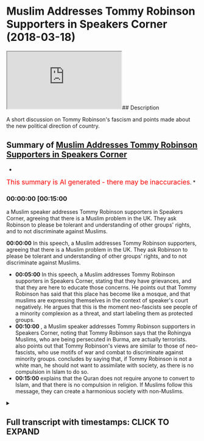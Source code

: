 # Muslim Addresses Tommy Robinson Supporters in Speakers Corner (2018-03-18)

<iframe loading='lazy' src='https://www.youtube.com/embed/a7QuWz5_D1g'></iframe>## Description

A short discussion on  Tommy Robinson's fascism and points made about the new political direction of country.

## Summary of [Muslim Addresses Tommy Robinson Supporters in Speakers Corner](https://www.youtube.com/watch?v=a7QuWz5_D1g)


*

<span style="color:red; font-size:125%">This summary is AI generated - there may be inaccuracies</span>. [](/)*

### <a onclick="modifyYTiframeseektime('900')">00:00:00 [00:15:00</a>

 a Muslim speaker addresses Tommy Robinson supporters in Speakers Corner, agreeing that there is a Muslim problem in the UK. They ask Robinson to please be tolerant and understanding of other groups' rights, and to not discriminate against Muslims.

**<a onclick="modifyYTiframeseektime('0')">00:00:00</a>** In this speech, a Muslim addresses Tommy Robinson supporters, agreeing that there is a Muslim problem in the UK. They ask Robinson to please be tolerant and understanding of other groups' rights, and to not discriminate against Muslims.
* **<a onclick="modifyYTiframeseektime('300')">00:05:00</a>** In this speech, a Muslim addresses Tommy Robinson supporters in Speakers Corner, stating that they have grievances, and that they are here to educate those concerns. He points out that Tommy Robinson has said that this place has become like a mosque, and that muslims are expressing themselves in the context of speaker's court negatively. He argues that this is the moment neo-fascists see people of a minority complexion as a threat, and start labeling them as protected groups.
* **<a onclick="modifyYTiframeseektime('600')">00:10:00</a>** , a Muslim speaker addresses Tommy Robinson supporters in Speakers Corner, noting that Tommy Robinson says that the Rohingya Muslims, who are being persecuted in Burma, are actually terrorists. also points out that Tommy Robinson's views are similar to those of neo-fascists, who use motifs of war and combat to discriminate against minority groups. concludes by saying that, if Tommy Robinson is not a white man, he should not want to assimilate with society, as there is no compulsion in Islam to do so.
* **<a onclick="modifyYTiframeseektime('900')">00:15:00</a>** explains that the Quran does not require anyone to convert to Islam, and that there is no compulsion in religion. If Muslims follow this message, they can create a harmonious society with non-Muslims.

<details><summary><h2>Full transcript with timestamps: CLICK TO EXPAND</h2></summary>

<a onclick="modifyYTiframeseektime('10)')">0:00:10 [Applause]<\/a>
<a onclick="modifyYTiframeseektime('12)')">0:00:12 [Music]<\/a>
<a onclick="modifyYTiframeseektime('13)')">0:00:13 [Applause]<\/a>
<a onclick="modifyYTiframeseektime('25)')">0:00:25 anyways<\/a>
<a onclick="modifyYTiframeseektime('26)')">0:00:26 so what we were saying right now is this<\/a>
<a onclick="modifyYTiframeseektime('27)')">0:00:27 guys guys<\/a>
<a onclick="modifyYTiframeseektime('29)')">0:00:29 it's time to be mature it's time to be<\/a>
<a onclick="modifyYTiframeseektime('31)')">0:00:31 mature london is a multicultural city<\/a>
<a onclick="modifyYTiframeseektime('34)')">0:00:34 the muslims are here look there are 30<\/a>
<a onclick="modifyYTiframeseektime('37)')">0:00:37 million<\/a>
<a onclick="modifyYTiframeseektime('37)')">0:00:37 muslims there are 30 people<\/a>
<a onclick="modifyYTiframeseektime('41)')">0:00:41 okay thank you 30 million people<\/a>
<a onclick="modifyYTiframeseektime('44)')">0:00:44 are here in the eu that are muslim there<\/a>
<a onclick="modifyYTiframeseektime('45)')">0:00:45 are 30 million muslims in the eu<\/a>
<a onclick="modifyYTiframeseektime('47)')">0:00:47 now the question is there's not about 30<\/a>
<a onclick="modifyYTiframeseektime('49)')">0:00:49 million 25 million in the eu countries<\/a>
<a onclick="modifyYTiframeseektime('51)')">0:00:51 no i'm not talking about turkey in these<\/a>
<a onclick="modifyYTiframeseektime('52)')">0:00:52 countries yeah<\/a>
<a onclick="modifyYTiframeseektime('53)')">0:00:53 we're talking about eu countries about<\/a>
<a onclick="modifyYTiframeseektime('55)')">0:00:55 25 according to pew 25 to 30 million<\/a>
<a onclick="modifyYTiframeseektime('57)')">0:00:57 muslims exist in the eu<\/a>
<a onclick="modifyYTiframeseektime('58)')">0:00:58 now let's just for the sake of argument<\/a>
<a onclick="modifyYTiframeseektime('60)')">0:01:00 for the sake of argument let's agree<\/a>
<a onclick="modifyYTiframeseektime('62)')">0:01:02 with tommy what are you saying there<\/a>
<a onclick="modifyYTiframeseektime('64)')">0:01:04 yeah let me say one more time<\/a>
<a onclick="modifyYTiframeseektime('66)')">0:01:06 let's agree with tommy there's a muslim<\/a>
<a onclick="modifyYTiframeseektime('67)')">0:01:07 problem yes they are<\/a>
<a onclick="modifyYTiframeseektime('69)')">0:01:09 yes let's agree with time there's a<\/a>
<a onclick="modifyYTiframeseektime('70)')">0:01:10 muslim problem just like there was a<\/a>
<a onclick="modifyYTiframeseektime('72)')">0:01:12 jewish problem<\/a>
<a onclick="modifyYTiframeseektime('73)')">0:01:13 yes just like there was a jewish problem<\/a>
<a onclick="modifyYTiframeseektime('75)')">0:01:15 now there's a muslim problem as well<\/a>
<a onclick="modifyYTiframeseektime('77)')">0:01:17 let's agree<\/a>
<a onclick="modifyYTiframeseektime('78)')">0:01:18 let's agree let's agree no problem so<\/a>
<a onclick="modifyYTiframeseektime('81)')">0:01:21 what we're going to do<\/a>
<a onclick="modifyYTiframeseektime('82)')">0:01:22 what we're going to do what we're hold<\/a>
<a onclick="modifyYTiframeseektime('85)')">0:01:25 on what did you say let me say one more<\/a>
<a onclick="modifyYTiframeseektime('87)')">0:01:27 time<\/a>
<a onclick="modifyYTiframeseektime('87)')">0:01:27 what are we gonna do because the thing<\/a>
<a onclick="modifyYTiframeseektime('89)')">0:01:29 is if you believe in concepts like<\/a>
<a onclick="modifyYTiframeseektime('91)')">0:01:31 absolute freedom of<\/a>
<a onclick="modifyYTiframeseektime('92)')">0:01:32 speech and if you live in concepts like<\/a>
<a onclick="modifyYTiframeseektime('94)')">0:01:34 absolute freedom of expression<\/a>
<a onclick="modifyYTiframeseektime('96)')">0:01:36 so long as there is no harm done in<\/a>
<a onclick="modifyYTiframeseektime('97)')">0:01:37 society and there are muslims<\/a>
<a onclick="modifyYTiframeseektime('100)')">0:01:40 living amongst you the moment you start<\/a>
<a onclick="modifyYTiframeseektime('102)')">0:01:42 saying let's have different rules for<\/a>
<a onclick="modifyYTiframeseektime('104)')">0:01:44 those minorities<\/a>
<a onclick="modifyYTiframeseektime('105)')">0:01:45 then you should have for the majority is<\/a>
<a onclick="modifyYTiframeseektime('107)')">0:01:47 the moment it's the moment it's the<\/a>
<a onclick="modifyYTiframeseektime('109)')">0:01:49 moment<\/a>
<a onclick="modifyYTiframeseektime('111)')">0:01:51 that's a different conversation it's the<\/a>
<a onclick="modifyYTiframeseektime('112)')">0:01:52 moment<\/a>
<a onclick="modifyYTiframeseektime('120)')">0:02:00 because there's a difference what is<\/a>
<a onclick="modifyYTiframeseektime('121)')">0:02:01 fascism guys<\/a>
<a onclick="modifyYTiframeseektime('123)')">0:02:03 what you have to understand<\/a>
<a onclick="modifyYTiframeseektime('128)')">0:02:08 the question is guys what is fascism hey<\/a>
<a onclick="modifyYTiframeseektime('131)')">0:02:11 what's fascism look fascism<\/a>
<a onclick="modifyYTiframeseektime('134)')">0:02:14 is when you prioritize the nation state<\/a>
<a onclick="modifyYTiframeseektime('139)')">0:02:19 over above individual liberties that's<\/a>
<a onclick="modifyYTiframeseektime('142)')">0:02:22 what<\/a>
<a onclick="modifyYTiframeseektime('142)')">0:02:22 that's what fascism is so this idea i<\/a>
<a onclick="modifyYTiframeseektime('145)')">0:02:25 know there's economic<\/a>
<a onclick="modifyYTiframeseektime('147)')">0:02:27 and political fascism we understand this<\/a>
<a onclick="modifyYTiframeseektime('149)')">0:02:29 authoritarianism<\/a>
<a onclick="modifyYTiframeseektime('150)')">0:02:30 and i know that tommy robinson and the<\/a>
<a onclick="modifyYTiframeseektime('152)')">0:02:32 ultra right are not espousing that kind<\/a>
<a onclick="modifyYTiframeseektime('154)')">0:02:34 of a fascism<\/a>
<a onclick="modifyYTiframeseektime('155)')">0:02:35 but they are saying this there's a<\/a>
<a onclick="modifyYTiframeseektime('157)')">0:02:37 muslim problem<\/a>
<a onclick="modifyYTiframeseektime('158)')">0:02:38 now the moment they start making policy<\/a>
<a onclick="modifyYTiframeseektime('160)')">0:02:40 recommendations<\/a>
<a onclick="modifyYTiframeseektime('162)')">0:02:42 is the moment they will invariably<\/a>
<a onclick="modifyYTiframeseektime('164)')">0:02:44 inevitably<\/a>
<a onclick="modifyYTiframeseektime('165)')">0:02:45 have to start being discriminatory in<\/a>
<a onclick="modifyYTiframeseektime('167)')">0:02:47 their reasoning<\/a>
<a onclick="modifyYTiframeseektime('168)')">0:02:48 and the moment they start being<\/a>
<a onclick="modifyYTiframeseektime('169)')">0:02:49 discriminatory to the muslim minorities<\/a>
<a onclick="modifyYTiframeseektime('171)')">0:02:51 over and above any other group of people<\/a>
<a onclick="modifyYTiframeseektime('174)')">0:02:54 is the moment they have embraced<\/a>
<a onclick="modifyYTiframeseektime('176)')">0:02:56 a fascistic logic over and above a<\/a>
<a onclick="modifyYTiframeseektime('179)')">0:02:59 liberal framework<\/a>
<a onclick="modifyYTiframeseektime('180)')">0:03:00 that's why<\/a>
<a onclick="modifyYTiframeseektime('184)')">0:03:04 if that's the case we don't have beef if<\/a>
<a onclick="modifyYTiframeseektime('186)')">0:03:06 that's the case we're all in the same<\/a>
<a onclick="modifyYTiframeseektime('188)')">0:03:08 boat<\/a>
<a onclick="modifyYTiframeseektime('188)')">0:03:08 thank you my friend we like it it's a<\/a>
<a onclick="modifyYTiframeseektime('191)')">0:03:11 law enforcement issue<\/a>
<a onclick="modifyYTiframeseektime('192)')">0:03:12 if you like hindu no beef thank you<\/a>
<a onclick="modifyYTiframeseektime('203)')">0:03:23 so you see you see this is it guys you<\/a>
<a onclick="modifyYTiframeseektime('206)')">0:03:26 know what's really interesting guys wait<\/a>
<a onclick="modifyYTiframeseektime('208)')">0:03:28 a minute<\/a>
<a onclick="modifyYTiframeseektime('209)')">0:03:29 let me tell you what i find really<\/a>
<a onclick="modifyYTiframeseektime('211)')">0:03:31 interesting<\/a>
<a onclick="modifyYTiframeseektime('213)')">0:03:33 i want to ask tommy a question when he<\/a>
<a onclick="modifyYTiframeseektime('214)')">0:03:34 comes here i'll ask him and but i'm not<\/a>
<a onclick="modifyYTiframeseektime('216)')">0:03:36 going to ask him to mma fight because<\/a>
<a onclick="modifyYTiframeseektime('218)')">0:03:38 you know i'm not i'm not going to do<\/a>
<a onclick="modifyYTiframeseektime('219)')">0:03:39 that i've done it he's seen it he's<\/a>
<a onclick="modifyYTiframeseektime('221)')">0:03:41 rejected it we'll move on<\/a>
<a onclick="modifyYTiframeseektime('223)')">0:03:43 good good take that<\/a>
<a onclick="modifyYTiframeseektime('230)')">0:03:50 don't worry i'm not going to go down<\/a>
<a onclick="modifyYTiframeseektime('232)')">0:03:52 that route today i'm not going to do it<\/a>
<a onclick="modifyYTiframeseektime('234)')">0:03:54 okay what am i going to ask tommy i'm<\/a>
<a onclick="modifyYTiframeseektime('237)')">0:03:57 going to ask him<\/a>
<a onclick="modifyYTiframeseektime('241)')">0:04:01 he doesn't he doesn't want to and it's<\/a>
<a onclick="modifyYTiframeseektime('243)')">0:04:03 not fair and frankly it's not fair yeah<\/a>
<a onclick="modifyYTiframeseektime('245)')">0:04:05 it's not fair unless it's two versus one<\/a>
<a onclick="modifyYTiframeseektime('248)')">0:04:08 or something<\/a>
<a onclick="modifyYTiframeseektime('249)')">0:04:09 which can be arranged i'm only joking<\/a>
<a onclick="modifyYTiframeseektime('252)')">0:04:12 now<\/a>
<a onclick="modifyYTiframeseektime('253)')">0:04:13 what would i ask tommy i would actually<\/a>
<a onclick="modifyYTiframeseektime('256)')">0:04:16 i'll<\/a>
<a onclick="modifyYTiframeseektime('256)')">0:04:16 okay if i agree with tommy what happened<\/a>
<a onclick="modifyYTiframeseektime('258)')">0:04:18 muhammad jab you're agreeing with tom<\/a>
<a onclick="modifyYTiframeseektime('259)')">0:04:19 robinson okay yeah i agree<\/a>
<a onclick="modifyYTiframeseektime('260)')">0:04:20 tommy we agree okay we know what we've<\/a>
<a onclick="modifyYTiframeseektime('262)')">0:04:22 been looking at the stats we've seen<\/a>
<a onclick="modifyYTiframeseektime('264)')">0:04:24 your argument<\/a>
<a onclick="modifyYTiframeseektime('266)')">0:04:26 and we agree tommy robinson we agree<\/a>
<a onclick="modifyYTiframeseektime('269)')">0:04:29 with you tommy<\/a>
<a onclick="modifyYTiframeseektime('270)')">0:04:30 there's a muslim problem for the sake of<\/a>
<a onclick="modifyYTiframeseektime('271)')">0:04:31 argument now what we're going to do with<\/a>
<a onclick="modifyYTiframeseektime('273)')">0:04:33 muslims<\/a>
<a onclick="modifyYTiframeseektime('275)')">0:04:35 if you've come here tommy you've come<\/a>
<a onclick="modifyYTiframeseektime('276)')">0:04:36 here to talk about freedom of speech<\/a>
<a onclick="modifyYTiframeseektime('278)')">0:04:38 and freedom of expression if you believe<\/a>
<a onclick="modifyYTiframeseektime('281)')">0:04:41 that muslims like any other group<\/a>
<a onclick="modifyYTiframeseektime('283)')">0:04:43 deserve freedom of speech and freedom of<\/a>
<a onclick="modifyYTiframeseektime('285)')">0:04:45 expression the moment you start saying<\/a>
<a onclick="modifyYTiframeseektime('286)')">0:04:46 shut down mosques and<\/a>
<a onclick="modifyYTiframeseektime('288)')">0:04:48 immigrate them then what you've done is<\/a>
<a onclick="modifyYTiframeseektime('290)')">0:04:50 you've gone against the premise<\/a>
<a onclick="modifyYTiframeseektime('292)')">0:04:52 thank you the premise of freedom of<\/a>
<a onclick="modifyYTiframeseektime('294)')">0:04:54 speech and expression so that's what we<\/a>
<a onclick="modifyYTiframeseektime('296)')">0:04:56 say we say that<\/a>
<a onclick="modifyYTiframeseektime('297)')">0:04:57 if you have if you have a if you have an<\/a>
<a onclick="modifyYTiframeseektime('300)')">0:05:00 issue with muslims<\/a>
<a onclick="modifyYTiframeseektime('302)')">0:05:02 then let's make it an issue of law<\/a>
<a onclick="modifyYTiframeseektime('304)')">0:05:04 enforcement<\/a>
<a onclick="modifyYTiframeseektime('305)')">0:05:05 muslims are grooming gangs they are i<\/a>
<a onclick="modifyYTiframeseektime('309)')">0:05:09 no problem there are things that are<\/a>
<a onclick="modifyYTiframeseektime('311)')">0:05:11 happening in my community<\/a>
<a onclick="modifyYTiframeseektime('313)')">0:05:13 exactly now fair enough there are things<\/a>
<a onclick="modifyYTiframeseektime('314)')">0:05:14 that are happening in my community which<\/a>
<a onclick="modifyYTiframeseektime('316)')">0:05:16 we're really unhappy about there is an<\/a>
<a onclick="modifyYTiframeseektime('318)')">0:05:18 increase in terrorism<\/a>
<a onclick="modifyYTiframeseektime('320)')">0:05:20 there is an extreme increase in<\/a>
<a onclick="modifyYTiframeseektime('322)')">0:05:22 extremism<\/a>
<a onclick="modifyYTiframeseektime('323)')">0:05:23 there is an increase in these things<\/a>
<a onclick="modifyYTiframeseektime('325)')">0:05:25 yeah i agree<\/a>
<a onclick="modifyYTiframeseektime('326)')">0:05:26 i agree seriously because islam<\/a>
<a onclick="modifyYTiframeseektime('328)')">0:05:28 according to pew research<\/a>
<a onclick="modifyYTiframeseektime('330)')">0:05:30 in 2100 one out of three people in the<\/a>
<a onclick="modifyYTiframeseektime('333)')">0:05:33 world will be muslim<\/a>
<a onclick="modifyYTiframeseektime('335)')">0:05:35 do you know what that means guys that if<\/a>
<a onclick="modifyYTiframeseektime('337)')">0:05:37 you meet everyone in the world and you<\/a>
<a onclick="modifyYTiframeseektime('339)')">0:05:39 meet<\/a>
<a onclick="modifyYTiframeseektime('339)')">0:05:39 everybody every third person you meet<\/a>
<a onclick="modifyYTiframeseektime('341)')">0:05:41 will be a muslim<\/a>
<a onclick="modifyYTiframeseektime('343)')">0:05:43 in our grandchildren's lives okay so<\/a>
<a onclick="modifyYTiframeseektime('346)')">0:05:46 when we're looking at sociological<\/a>
<a onclick="modifyYTiframeseektime('348)')">0:05:48 statistics yeah you'll find trends with<\/a>
<a onclick="modifyYTiframeseektime('349)')">0:05:49 muslims<\/a>
<a onclick="modifyYTiframeseektime('350)')">0:05:50 you'll find trends of blacks wait a<\/a>
<a onclick="modifyYTiframeseektime('352)')">0:05:52 minute what did you say comet no i'll<\/a>
<a onclick="modifyYTiframeseektime('354)')">0:05:54 tell you one more time<\/a>
<a onclick="modifyYTiframeseektime('355)')">0:05:55 you'll find trends or blacks if you look<\/a>
<a onclick="modifyYTiframeseektime('357)')">0:05:57 if you look<\/a>
<a onclick="modifyYTiframeseektime('358)')">0:05:58 you look at knife crime on the face of<\/a>
<a onclick="modifyYTiframeseektime('361)')">0:06:01 it sociologically it might seem that<\/a>
<a onclick="modifyYTiframeseektime('363)')">0:06:03 black people<\/a>
<a onclick="modifyYTiframeseektime('363)')">0:06:03 are overrepresented in jails in life<\/a>
<a onclick="modifyYTiframeseektime('365)')">0:06:05 crime it might be the case<\/a>
<a onclick="modifyYTiframeseektime('368)')">0:06:08 that if we look at jewish communities<\/a>
<a onclick="modifyYTiframeseektime('370)')">0:06:10 that integration is also a pro<\/a>
<a onclick="modifyYTiframeseektime('372)')">0:06:12 a so-called problem according to if you<\/a>
<a onclick="modifyYTiframeseektime('373)')">0:06:13 look at<\/a>
<a onclick="modifyYTiframeseektime('375)')">0:06:15 x community why commit but this is what<\/a>
<a onclick="modifyYTiframeseektime('377)')">0:06:17 we say<\/a>
<a onclick="modifyYTiframeseektime('378)')">0:06:18 we say look this is not a problem of<\/a>
<a onclick="modifyYTiframeseektime('381)')">0:06:21 race<\/a>
<a onclick="modifyYTiframeseektime('382)')">0:06:22 and this is not a problem of religion<\/a>
<a onclick="modifyYTiframeseektime('384)')">0:06:24 it's an issue of circumstance the reason<\/a>
<a onclick="modifyYTiframeseektime('386)')">0:06:26 why black people<\/a>
<a onclick="modifyYTiframeseektime('388)')">0:06:28 are more likely to commit life crime is<\/a>
<a onclick="modifyYTiframeseektime('389)')">0:06:29 not because they're intrinsically<\/a>
<a onclick="modifyYTiframeseektime('392)')">0:06:32 uh you know predisposed to that it's<\/a>
<a onclick="modifyYTiframeseektime('394)')">0:06:34 because of<\/a>
<a onclick="modifyYTiframeseektime('395)')">0:06:35 circumstance because of the history<\/a>
<a onclick="modifyYTiframeseektime('397)')">0:06:37 because of the history of<\/a>
<a onclick="modifyYTiframeseektime('399)')">0:06:39 what they've been through and the same<\/a>
<a onclick="modifyYTiframeseektime('400)')">0:06:40 thing with muslims<\/a>
<a onclick="modifyYTiframeseektime('402)')">0:06:42 look at foreign policy what robert pape<\/a>
<a onclick="modifyYTiframeseektime('404)')">0:06:44 said in his book dying to win<\/a>
<a onclick="modifyYTiframeseektime('405)')">0:06:45 is fundamentally important he said the<\/a>
<a onclick="modifyYTiframeseektime('408)')">0:06:48 reason why<\/a>
<a onclick="modifyYTiframeseektime('409)')">0:06:49 there has been an increase in terrorism<\/a>
<a onclick="modifyYTiframeseektime('411)')">0:06:51 and suicide bombing is because of<\/a>
<a onclick="modifyYTiframeseektime('414)')">0:06:54 foreign<\/a>
<a onclick="modifyYTiframeseektime('415)')">0:06:55 he's one of the most renowned academics<\/a>
<a onclick="modifyYTiframeseektime('418)')">0:06:58 and by the way he said that suicide<\/a>
<a onclick="modifyYTiframeseektime('420)')">0:07:00 bombing<\/a>
<a onclick="modifyYTiframeseektime('421)')">0:07:01 was more for hindus than it was for<\/a>
<a onclick="modifyYTiframeseektime('423)')">0:07:03 muslim groups<\/a>
<a onclick="modifyYTiframeseektime('424)')">0:07:04 according and he done a large-scale<\/a>
<a onclick="modifyYTiframeseektime('427)')">0:07:07 sociological<\/a>
<a onclick="modifyYTiframeseektime('428)')">0:07:08 study and produced probably the longest<\/a>
<a onclick="modifyYTiframeseektime('430)')">0:07:10 record<\/a>
<a onclick="modifyYTiframeseektime('432)')">0:07:12 so what we're saying is this why do we<\/a>
<a onclick="modifyYTiframeseektime('434)')">0:07:14 have to label the moment you start<\/a>
<a onclick="modifyYTiframeseektime('435)')">0:07:15 saying it's a muslim problem<\/a>
<a onclick="modifyYTiframeseektime('436)')">0:07:16 a black problem a sikh problem a jewish<\/a>
<a onclick="modifyYTiframeseektime('439)')">0:07:19 problem<\/a>
<a onclick="modifyYTiframeseektime('440)')">0:07:20 it's the moment you have we realize now<\/a>
<a onclick="modifyYTiframeseektime('442)')">0:07:22 you have an agenda<\/a>
<a onclick="modifyYTiframeseektime('444)')">0:07:24 you start having an agenda so here<\/a>
<a onclick="modifyYTiframeseektime('446)')">0:07:26 that's where neo-fascism is<\/a>
<a onclick="modifyYTiframeseektime('448)')">0:07:28 is used as a label because now you're<\/a>
<a onclick="modifyYTiframeseektime('450)')">0:07:30 over emphasizing certain motifs<\/a>
<a onclick="modifyYTiframeseektime('453)')">0:07:33 certain themes and motifs and<\/a>
<a onclick="modifyYTiframeseektime('456)')">0:07:36 in order to suppress certain minority<\/a>
<a onclick="modifyYTiframeseektime('458)')">0:07:38 groups that's why it's called<\/a>
<a onclick="modifyYTiframeseektime('460)')">0:07:40 neo-fascism<\/a>
<a onclick="modifyYTiframeseektime('460)')">0:07:40 the difference between a neo-fascist<\/a>
<a onclick="modifyYTiframeseektime('463)')">0:07:43 the difference between a neo-fascist<\/a>
<a onclick="modifyYTiframeseektime('465)')">0:07:45 right and a liberal<\/a>
<a onclick="modifyYTiframeseektime('467)')">0:07:47 who believes in free speech and freedom<\/a>
<a onclick="modifyYTiframeseektime('469)')">0:07:49 of expression is this distinction it's a<\/a>
<a onclick="modifyYTiframeseektime('471)')">0:07:51 fine line<\/a>
<a onclick="modifyYTiframeseektime('472)')">0:07:52 it's a that's a fine line i can't<\/a>
<a onclick="modifyYTiframeseektime('475)')">0:07:55 understand the language you're speaking<\/a>
<a onclick="modifyYTiframeseektime('488)')">0:08:08 yes so the point is this guys the point<\/a>
<a onclick="modifyYTiframeseektime('491)')">0:08:11 is<\/a>
<a onclick="modifyYTiframeseektime('492)')">0:08:12 what i want the crowd to do today why<\/a>
<a onclick="modifyYTiframeseektime('495)')">0:08:15 request the crowd people like<\/a>
<a onclick="modifyYTiframeseektime('496)')">0:08:16 my gentle my friend the gentleman here<\/a>
<a onclick="modifyYTiframeseektime('498)')">0:08:18 what's your name again<\/a>
<a onclick="modifyYTiframeseektime('500)')">0:08:20 but and the rest of the people<\/a>
<a onclick="modifyYTiframeseektime('504)')">0:08:24 where the muslim community look i have<\/a>
<a onclick="modifyYTiframeseektime('505)')">0:08:25 to be honest with you right we have<\/a>
<a onclick="modifyYTiframeseektime('507)')">0:08:27 grievances<\/a>
<a onclick="modifyYTiframeseektime('509)')">0:08:29 yes we have grievances yeah we want to<\/a>
<a onclick="modifyYTiframeseektime('511)')">0:08:31 express those grievances in places like<\/a>
<a onclick="modifyYTiframeseektime('513)')">0:08:33 this<\/a>
<a onclick="modifyYTiframeseektime('514)')">0:08:34 he's come here do you know what he said<\/a>
<a onclick="modifyYTiframeseektime('515)')">0:08:35 in a video tommy robinson<\/a>
<a onclick="modifyYTiframeseektime('517)')">0:08:37 he said that tommy robinson said in the<\/a>
<a onclick="modifyYTiframeseektime('520)')">0:08:40 video<\/a>
<a onclick="modifyYTiframeseektime('522)')">0:08:42 he said that this place has become like<\/a>
<a onclick="modifyYTiframeseektime('524)')">0:08:44 a mosque because we pray in the corner<\/a>
<a onclick="modifyYTiframeseektime('526)')">0:08:46 you know<\/a>
<a onclick="modifyYTiframeseektime('527)')">0:08:47 and he's he's not happy with the fact<\/a>
<a onclick="modifyYTiframeseektime('528)')">0:08:48 that muslims are expressing themselves<\/a>
<a onclick="modifyYTiframeseektime('530)')">0:08:50 in the context of speaker's court you<\/a>
<a onclick="modifyYTiframeseektime('531)')">0:08:51 know what because there's been<\/a>
<a onclick="modifyYTiframeseektime('537)')">0:08:57 you're right you know i agree right what<\/a>
<a onclick="modifyYTiframeseektime('538)')">0:08:58 i was going to say is this<\/a>
<a onclick="modifyYTiframeseektime('540)')">0:09:00 we know this is the point<\/a>
<a onclick="modifyYTiframeseektime('544)')">0:09:04 the moment neo-fascists see people of a<\/a>
<a onclick="modifyYTiframeseektime('547)')">0:09:07 minority complexion let's say<\/a>
<a onclick="modifyYTiframeseektime('549)')">0:09:09 start taking advantage of the same<\/a>
<a onclick="modifyYTiframeseektime('551)')">0:09:11 rights that they don't want them to take<\/a>
<a onclick="modifyYTiframeseektime('552)')">0:09:12 advantage of<\/a>
<a onclick="modifyYTiframeseektime('553)')">0:09:13 they start labeling them<\/a>
<a onclick="modifyYTiframeseektime('556)')">0:09:16 oh yes yes<\/a>
<a onclick="modifyYTiframeseektime('566)')">0:09:26 good thank you sir thank you sir no<\/a>
<a onclick="modifyYTiframeseektime('568)')">0:09:28 that's good no no leave him leave him<\/a>
<a onclick="modifyYTiframeseektime('571)')">0:09:31 now thank you for that it's a good<\/a>
<a onclick="modifyYTiframeseektime('573)')">0:09:33 contribution people are saying that<\/a>
<a onclick="modifyYTiframeseektime('574)')">0:09:34 muslims are protected group thank you<\/a>
<a onclick="modifyYTiframeseektime('576)')">0:09:36 very much<\/a>
<a onclick="modifyYTiframeseektime('577)')">0:09:37 now do you know one of the things that<\/a>
<a onclick="modifyYTiframeseektime('578)')">0:09:38 tommy robinson said<\/a>
<a onclick="modifyYTiframeseektime('580)')">0:09:40 i was reading his twitter and i found<\/a>
<a onclick="modifyYTiframeseektime('581)')">0:09:41 this abhorrent no i'm going to come to<\/a>
<a onclick="modifyYTiframeseektime('584)')">0:09:44 what you said<\/a>
<a onclick="modifyYTiframeseektime('584)')">0:09:44 oh thank you sir no seriously i'm here<\/a>
<a onclick="modifyYTiframeseektime('587)')">0:09:47 to i'm here to educate and address your<\/a>
<a onclick="modifyYTiframeseektime('588)')">0:09:48 concerns<\/a>
<a onclick="modifyYTiframeseektime('590)')">0:09:50 no no i will talk about it fine<\/a>
<a onclick="modifyYTiframeseektime('593)')">0:09:53 okay fine thank you sir all right fine<\/a>
<a onclick="modifyYTiframeseektime('596)')">0:09:56 fine i'll address what you said<\/a>
<a onclick="modifyYTiframeseektime('599)')">0:09:59 we believe maybe you're right maybe<\/a>
<a onclick="modifyYTiframeseektime('600)')">0:10:00 there is an issue of what you've just<\/a>
<a onclick="modifyYTiframeseektime('602)')">0:10:02 said yeah okay no problem<\/a>
<a onclick="modifyYTiframeseektime('603)')">0:10:03 what we would say does look if you're<\/a>
<a onclick="modifyYTiframeseektime('604)')">0:10:04 talking about muslims right yes maybe<\/a>
<a onclick="modifyYTiframeseektime('607)')">0:10:07 yeah yeah okay no problem but what i was<\/a>
<a onclick="modifyYTiframeseektime('608)')">0:10:08 going to say was this look listen guys<\/a>
<a onclick="modifyYTiframeseektime('610)')">0:10:10 seriously<\/a>
<a onclick="modifyYTiframeseektime('611)')">0:10:11 if we're talking about muslims as a<\/a>
<a onclick="modifyYTiframeseektime('614)')">0:10:14 world population<\/a>
<a onclick="modifyYTiframeseektime('615)')">0:10:15 look at the rohingya in burma do you<\/a>
<a onclick="modifyYTiframeseektime('618)')">0:10:18 know what tommy robinson said<\/a>
<a onclick="modifyYTiframeseektime('620)')">0:10:20 about the rohingya in burma i'll come to<\/a>
<a onclick="modifyYTiframeseektime('623)')">0:10:23 it my friend<\/a>
<a onclick="modifyYTiframeseektime('623)')">0:10:23 just give me a second give me a second<\/a>
<a onclick="modifyYTiframeseektime('625)')">0:10:25 what the what he said about the rohingya<\/a>
<a onclick="modifyYTiframeseektime('627)')">0:10:27 in burma and it's on his twitter i'll<\/a>
<a onclick="modifyYTiframeseektime('628)')">0:10:28 put it on my<\/a>
<a onclick="modifyYTiframeseektime('629)')">0:10:29 description we'll put it on the<\/a>
<a onclick="modifyYTiframeseektime('630)')">0:10:30 description he said<\/a>
<a onclick="modifyYTiframeseektime('632)')">0:10:32 that the rohingya the so-called<\/a>
<a onclick="modifyYTiframeseektime('635)')">0:10:35 persecuted<\/a>
<a onclick="modifyYTiframeseektime('636)')">0:10:36 rohingya are actually terrorists the u.n<\/a>
<a onclick="modifyYTiframeseektime('639)')">0:10:39 has said about the rohingya that they're<\/a>
<a onclick="modifyYTiframeseektime('641)')">0:10:41 the most persecuted individuals in the<\/a>
<a onclick="modifyYTiframeseektime('642)')">0:10:42 world<\/a>
<a onclick="modifyYTiframeseektime('643)')">0:10:43 because of what they've been through now<\/a>
<a onclick="modifyYTiframeseektime('645)')">0:10:45 when you can't see<\/a>
<a onclick="modifyYTiframeseektime('647)')">0:10:47 injustice when it's right in front of<\/a>
<a onclick="modifyYTiframeseektime('649)')">0:10:49 your eyes and you're willing to kind of<\/a>
<a onclick="modifyYTiframeseektime('651)')">0:10:51 overgo that in order to push and pedal<\/a>
<a onclick="modifyYTiframeseektime('654)')">0:10:54 push and pedal this neo-fascistic agenda<\/a>
<a onclick="modifyYTiframeseektime('658)')">0:10:58 that's what i think you've lost your<\/a>
<a onclick="modifyYTiframeseektime('659)')">0:10:59 humanity how could you how could he<\/a>
<a onclick="modifyYTiframeseektime('662)')">0:11:02 how dare he how would he how could we<\/a>
<a onclick="modifyYTiframeseektime('664)')">0:11:04 stand this<\/a>
<a onclick="modifyYTiframeseektime('665)')">0:11:05 that we're talking about all these<\/a>
<a onclick="modifyYTiframeseektime('667)')">0:11:07 people being killed we're talking about<\/a>
<a onclick="modifyYTiframeseektime('669)')">0:11:09 all of these people<\/a>
<a onclick="modifyYTiframeseektime('671)')">0:11:11 being butchered and exiled from their<\/a>
<a onclick="modifyYTiframeseektime('673)')">0:11:13 homeland and then he would say<\/a>
<a onclick="modifyYTiframeseektime('675)')">0:11:15 that they're so called persecuted<\/a>
<a onclick="modifyYTiframeseektime('677)')">0:11:17 minority and they're actually terrorists<\/a>
<a onclick="modifyYTiframeseektime('679)')">0:11:19 i went to cox's bazar i went to the<\/a>
<a onclick="modifyYTiframeseektime('681)')">0:11:21 border with burma<\/a>
<a onclick="modifyYTiframeseektime('683)')">0:11:23 and i met the women i met the women who<\/a>
<a onclick="modifyYTiframeseektime('685)')">0:11:25 had seen their children being killed and<\/a>
<a onclick="modifyYTiframeseektime('687)')">0:11:27 persecuted and thrown into fires<\/a>
<a onclick="modifyYTiframeseektime('690)')">0:11:30 are these terrorists as well i mean this<\/a>
<a onclick="modifyYTiframeseektime('692)')">0:11:32 is where people have lost their<\/a>
<a onclick="modifyYTiframeseektime('694)')">0:11:34 humanities it's called collective guilt<\/a>
<a onclick="modifyYTiframeseektime('696)')">0:11:36 it's another principle by which and<\/a>
<a onclick="modifyYTiframeseektime('697)')">0:11:37 through which neo-fascists<\/a>
<a onclick="modifyYTiframeseektime('699)')">0:11:39 attempt to capture the agenda<\/a>
<a onclick="modifyYTiframeseektime('705)')">0:11:45 because it's freedom of speech i can<\/a>
<a onclick="modifyYTiframeseektime('706)')">0:11:46 speak about neo-fascists<\/a>
<a onclick="modifyYTiframeseektime('708)')">0:11:48 so this is what they use collective<\/a>
<a onclick="modifyYTiframeseektime('710)')">0:11:50 guilt that's why they burn the jews<\/a>
<a onclick="modifyYTiframeseektime('712)')">0:11:52 that's why they burn the jews that's why<\/a>
<a onclick="modifyYTiframeseektime('714)')">0:11:54 they're burning the burmese<\/a>
<a onclick="modifyYTiframeseektime('716)')">0:11:56 that's why they're bombing the rohingya<\/a>
<a onclick="modifyYTiframeseektime('718)')">0:11:58 and that is the<\/a>
<a onclick="modifyYTiframeseektime('719)')">0:11:59 that is the agenda that this man wants<\/a>
<a onclick="modifyYTiframeseektime('722)')">0:12:02 to bring to this country<\/a>
<a onclick="modifyYTiframeseektime('723)')">0:12:03 hey tommy yes okay you ask your opinion<\/a>
<a onclick="modifyYTiframeseektime('726)')">0:12:06 that's my opinion<\/a>
<a onclick="modifyYTiframeseektime('728)')">0:12:08 this is my opinion yes i don't agree<\/a>
<a onclick="modifyYTiframeseektime('730)')">0:12:10 with the racists there are real racists<\/a>
<a onclick="modifyYTiframeseektime('732)')">0:12:12 here<\/a>
<a onclick="modifyYTiframeseektime('733)')">0:12:13 uh generation identity i spoke to them<\/a>
<a onclick="modifyYTiframeseektime('735)')">0:12:15 last week they want to get rid of all<\/a>
<a onclick="modifyYTiframeseektime('736)')">0:12:16 the muslims from europe<\/a>
<a onclick="modifyYTiframeseektime('737)')">0:12:17 i don't agree with that madness good<\/a>
<a onclick="modifyYTiframeseektime('738)')">0:12:18 excellent so that's that's right<\/a>
<a onclick="modifyYTiframeseektime('740)')">0:12:20 how are you going to get rid of them<\/a>
<a onclick="modifyYTiframeseektime('743)')">0:12:23 with respect i don't want to talk about<\/a>
<a onclick="modifyYTiframeseektime('744)')">0:12:24 your views here<\/a>
<a onclick="modifyYTiframeseektime('745)')">0:12:25 can i say something you're accusing<\/a>
<a onclick="modifyYTiframeseektime('746)')">0:12:26 tommy robinson yeah of being a fascist<\/a>
<a onclick="modifyYTiframeseektime('748)')">0:12:28 and a racist<\/a>
<a onclick="modifyYTiframeseektime('749)')">0:12:29 i didn't say racist right now just use<\/a>
<a onclick="modifyYTiframeseektime('750)')">0:12:30 the word fascist i've used the word<\/a>
<a onclick="modifyYTiframeseektime('753)')">0:12:33 fascist because this is what i think<\/a>
<a onclick="modifyYTiframeseektime('754)')">0:12:34 fashion you have to understand something<\/a>
<a onclick="modifyYTiframeseektime('756)')">0:12:36 about<\/a>
<a onclick="modifyYTiframeseektime('757)')">0:12:37 perfect so the word fascism comes from<\/a>
<a onclick="modifyYTiframeseektime('760)')">0:12:40 the word<\/a>
<a onclick="modifyYTiframeseektime('760)')">0:12:40 fascist which means to bundle something<\/a>
<a onclick="modifyYTiframeseektime('762)')">0:12:42 up and it entails<\/a>
<a onclick="modifyYTiframeseektime('765)')">0:12:45 it entails prioritizing the nation<\/a>
<a onclick="modifyYTiframeseektime('768)')">0:12:48 over and above the individual and that<\/a>
<a onclick="modifyYTiframeseektime('770)')">0:12:50 now what this means is<\/a>
<a onclick="modifyYTiframeseektime('772)')">0:12:52 and this is something very very common<\/a>
<a onclick="modifyYTiframeseektime('775)')">0:12:55 in the discourse of this neo-fascist<\/a>
<a onclick="modifyYTiframeseektime('777)')">0:12:57 ultra right-wing<\/a>
<a onclick="modifyYTiframeseektime('778)')">0:12:58 they will use motifs and language of<\/a>
<a onclick="modifyYTiframeseektime('782)')">0:13:02 war and combat and patriot and over<\/a>
<a onclick="modifyYTiframeseektime('785)')">0:13:05 patriotism and over nationalism<\/a>
<a onclick="modifyYTiframeseektime('787)')">0:13:07 in order to in order to discriminate<\/a>
<a onclick="modifyYTiframeseektime('790)')">0:13:10 against those minority groups<\/a>
<a onclick="modifyYTiframeseektime('792)')">0:13:12 this is what we say now what george<\/a>
<a onclick="modifyYTiframeseektime('794)')">0:13:14 orwell said is that the more<\/a>
<a onclick="modifyYTiframeseektime('796)')">0:13:16 society drifts away from the truth the<\/a>
<a onclick="modifyYTiframeseektime('799)')">0:13:19 more<\/a>
<a onclick="modifyYTiframeseektime('800)')">0:13:20 it will hate people who speak the truth<\/a>
<a onclick="modifyYTiframeseektime('802)')">0:13:22 and that's why the prophet muhammad also<\/a>
<a onclick="modifyYTiframeseektime('804)')">0:13:24 said<\/a>
<a onclick="modifyYTiframeseektime('805)')">0:13:25 the prophet muhammed he said that one<\/a>
<a onclick="modifyYTiframeseektime('808)')">0:13:28 day the muslims<\/a>
<a onclick="modifyYTiframeseektime('809)')">0:13:29 will be in a position where they'll be<\/a>
<a onclick="modifyYTiframeseektime('810)')">0:13:30 the strangest the outcast<\/a>
<a onclick="modifyYTiframeseektime('813)')">0:13:33 and this is the reality guys now if it's<\/a>
<a onclick="modifyYTiframeseektime('816)')">0:13:36 me now<\/a>
<a onclick="modifyYTiframeseektime('817)')">0:13:37 i'm not a white man and i'm not no no i<\/a>
<a onclick="modifyYTiframeseektime('819)')">0:13:39 don't want to assimilate of course i<\/a>
<a onclick="modifyYTiframeseektime('821)')">0:13:41 don't<\/a>
<a onclick="modifyYTiframeseektime('821)')">0:13:41 why would i want to assimilate i don't<\/a>
<a onclick="modifyYTiframeseektime('823)')">0:13:43 want to be no no i don't want to<\/a>
<a onclick="modifyYTiframeseektime('824)')">0:13:44 assimilate there's a difference between<\/a>
<a onclick="modifyYTiframeseektime('826)')">0:13:46 economic integration and social<\/a>
<a onclick="modifyYTiframeseektime('828)')">0:13:48 assimilation<\/a>
<a onclick="modifyYTiframeseektime('830)')">0:13:50 you go to america you ask a black man<\/a>
<a onclick="modifyYTiframeseektime('832)')">0:13:52 where he's from<\/a>
<a onclick="modifyYTiframeseektime('834)')">0:13:54 he will tell you i'm an african american<\/a>
<a onclick="modifyYTiframeseektime('836)')">0:13:56 if you go to a black man in our country<\/a>
<a onclick="modifyYTiframeseektime('838)')">0:13:58 here in britain<\/a>
<a onclick="modifyYTiframeseektime('839)')">0:13:59 where is he from he not only will tell<\/a>
<a onclick="modifyYTiframeseektime('841)')">0:14:01 you i'm from nigeria<\/a>
<a onclick="modifyYTiframeseektime('842)')">0:14:02 he'll tell you i'm evo euroba hauser<\/a>
<a onclick="modifyYTiframeseektime('844)')">0:14:04 because he is in touch with his roots<\/a>
<a onclick="modifyYTiframeseektime('846)')">0:14:06 i don't want to assimilate with the<\/a>
<a onclick="modifyYTiframeseektime('849)')">0:14:09 society to the extent which i don't know<\/a>
<a onclick="modifyYTiframeseektime('851)')">0:14:11 myself<\/a>
<a onclick="modifyYTiframeseektime('852)')">0:14:12 i know who i am i'm a muslim and we are<\/a>
<a onclick="modifyYTiframeseektime('854)')">0:14:14 muslims and this is what we believe in<\/a>
<a onclick="modifyYTiframeseektime('856)')">0:14:16 okay that the idea is this coexistence<\/a>
<a onclick="modifyYTiframeseektime('859)')">0:14:19 how do we co-exist<\/a>
<a onclick="modifyYTiframeseektime('860)')">0:14:20 now you have to understand something<\/a>
<a onclick="modifyYTiframeseektime('862)')">0:14:22 islamically i will tell you that the<\/a>
<a onclick="modifyYTiframeseektime('864)')">0:14:24 quran<\/a>
<a onclick="modifyYTiframeseektime('864)')">0:14:24 very clearly says in chapter 2 verse 256<\/a>
<a onclick="modifyYTiframeseektime('871)')">0:14:31 i'll tell you what that means it means<\/a>
<a onclick="modifyYTiframeseektime('873)')">0:14:33 that there is no compulsion in religion<\/a>
<a onclick="modifyYTiframeseektime('875)')">0:14:35 we don't force people to be there's no<\/a>
<a onclick="modifyYTiframeseektime('878)')">0:14:38 compulsion in religion<\/a>
<a onclick="modifyYTiframeseektime('879)')">0:14:39 it says you have your religion and we<\/a>
<a onclick="modifyYTiframeseektime('882)')">0:14:42 will have our religion<\/a>
<a onclick="modifyYTiframeseektime('896)')">0:14:56 you have your religion and we have our<\/a>
<a onclick="modifyYTiframeseektime('898)')">0:14:58 religion we do believe in coexistence<\/a>
<a onclick="modifyYTiframeseektime('901)')">0:15:01 you have to understand that the moment<\/a>
<a onclick="modifyYTiframeseektime('902)')">0:15:02 you accept the narrative that muslims do<\/a>
<a onclick="modifyYTiframeseektime('905)')">0:15:05 not accept harmony<\/a>
<a onclick="modifyYTiframeseektime('906)')">0:15:06 and coexistence even though it's<\/a>
<a onclick="modifyYTiframeseektime('909)')">0:15:09 patently clear<\/a>
<a onclick="modifyYTiframeseektime('910)')">0:15:10 and a matter of consensus among the<\/a>
<a onclick="modifyYTiframeseektime('912)')">0:15:12 muslim jurists<\/a>
<a onclick="modifyYTiframeseektime('914)')">0:15:14 even if you don't worship one god<\/a>
<a onclick="modifyYTiframeseektime('918)')">0:15:18 to the people i'm telling you what the<\/a>
<a onclick="modifyYTiframeseektime('919)')">0:15:19 quran says directly right<\/a>
<a onclick="modifyYTiframeseektime('921)')">0:15:21 in chapter 2 verse 256 it says<\/a>
<a onclick="modifyYTiframeseektime('929)')">0:15:29 okay okay let me tell you what the quran<\/a>
<a onclick="modifyYTiframeseektime('931)')">0:15:31 says first because that's the book of<\/a>
<a onclick="modifyYTiframeseektime('932)')">0:15:32 the muslims the quran says in chapter 2<\/a>
<a onclick="modifyYTiframeseektime('935)')">0:15:35 verse 256 there is no compulsion in<\/a>
<a onclick="modifyYTiframeseektime('938)')">0:15:38 religion<\/a>
<a onclick="modifyYTiframeseektime('949)')">0:15:49 you're talking about apostasy now no um<\/a>
<a onclick="modifyYTiframeseektime('957)')">0:15:57 right now right now thank you very much<\/a>
<a onclick="modifyYTiframeseektime('959)')">0:15:59 that's a very it's good<\/a>
<a onclick="modifyYTiframeseektime('960)')">0:16:00 let me clarify it thank you very much no<\/a>
<a onclick="modifyYTiframeseektime('962)')">0:16:02 compulsion in religion<\/a>
<a onclick="modifyYTiframeseektime('964)')">0:16:04 specifically refers to non-muslims<\/a>
<a onclick="modifyYTiframeseektime('968)')">0:16:08 jews christians etc we don't force them<\/a>
<a onclick="modifyYTiframeseektime('970)')">0:16:10 to be muslims as for muslims<\/a>
<a onclick="modifyYTiframeseektime('972)')">0:16:12 they have the same thing in a sense in<\/a>
<a onclick="modifyYTiframeseektime('974)')">0:16:14 the west<\/a>
<a onclick="modifyYTiframeseektime('976)')">0:16:16 if a muslim doesn't want to become a<\/a>
<a onclick="modifyYTiframeseektime('977)')">0:16:17 muslim what's going to happen to him<\/a>
<a onclick="modifyYTiframeseektime('979)')">0:16:19 nothing's going to happen to him<\/a>
<a onclick="modifyYTiframeseektime('980)')">0:16:20 so the point is we're saying this we<\/a>
<a onclick="modifyYTiframeseektime('982)')">0:16:22 believe in harmony<\/a>
<a onclick="modifyYTiframeseektime('984)')">0:16:24 and we believe in coexistence and that's<\/a>
<a onclick="modifyYTiframeseektime('986)')">0:16:26 what the message that we want to put<\/a>
<a onclick="modifyYTiframeseektime('987)')">0:16:27 forward today<\/a>
<a onclick="modifyYTiframeseektime('988)')">0:16:28 if you accept if you accept this message<\/a>
<a onclick="modifyYTiframeseektime('992)')">0:16:32 and move away from that neo-fascistic<\/a>
<a onclick="modifyYTiframeseektime('993)')">0:16:33 message then there can be<\/a>
<a onclick="modifyYTiframeseektime('996)')">0:16:36 generations of coexistence otherwise it<\/a>
<a onclick="modifyYTiframeseektime('998)')">0:16:38 won't work<\/a>
<a onclick="modifyYTiframeseektime('1000)')">0:16:40 all right<\/a>
</details>